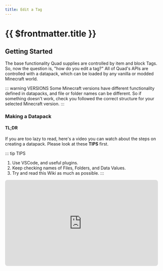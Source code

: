 ```yaml
---
title: Edit a Tag
---
```


# {{ $frontmatter.title }}

## Getting Started

The base functionality Quad supplies are controlled by item and block Tags. So, now the question is, "how do you edit a tag?" All of Quad's APIs are controlled with a datapack, which can be loaded by any vanilla or modded Minecraft world.

::: warning VERSIONS
Some Minecraft versions have different functionality defined in datapacks, and file or folder names can be different. So if something doesn't work, check you followed the correct structure for your selected Minecraft version.
:::

### Making a Datapack

#### TL;DR

If you are too lazy to read, here's a video you can watch about the steps on creating a datapack. Please look at these **TIPS** first.

::: tip TIPS
1. Use VSCode, and useful plugins.
2. Keep checking names of Files, Folders, and Data Values.
3. Try and read this Wiki as much as possible.
:::

<iframe width="100%" style="aspect-ratio: 16 / 9; border-radius: 8px" src="https://www.youtube.com/embed/E0BLq5Ll37c" title="Making a Datapack" frameborder="0" allowfullscreen />

::: warning
Note that if you do watch the video, you will _probably_ do more than what's needed. So please only go up to them making the `data` folder, which is about 3:10 into the video. After that point, go to [Structuring a Datapack](#structuring-a-datapack).
:::

#### My tutorial

So, we need to make a datapack. Every datapack starts as a folder, with another folder and 2 files contained within. This main folder can be named anything you want, usually the name of the datapack itself in kebab-case. (`this-would-be-your-datapack-name`).

The first file you will make is probably the most important file in a datapack, this is the file that will let minecraft find and load your datapack. If for some reason you do **_not_** see your datapack in the Minecraft menu, check there isn't a mistake with this file (like spelling mistakes, the file named wrong, or missing data). The file `pack.mcmeta` contains very little information, with it using JSON formatting, here you can put a description for your datapack, as well as defining the pack's "pack_format" version.

The latest version of Minecraft (as of writing this) is 1.21.5, which uses the "pack_format" of 71. For other Minecraft versions and what "pack_format" number they use, please check the [Minecraft Wiki](https://minecraft.wiki/w/Data_pack#Pack_format), it also includes any extra information like what each new "pack_format" added/changed.

```json [pack.mcmeta]
// COPY ME (and delete this line).
{
	"pack": {
		"description": "Some cool Datapack description, wow",
		"pack_format": 71
	}
}
```

The next file is an optional file, the `pack.png` which will act as a display image in the Minecraft menu. This image _needs_ to be a square to work properly in Minecraft, but it's purely visual and Minecraft doesn't care if it doesn't exist or what the image is.

### Structuring a Datapack

_Welcome back from the video._ 😄

Now we have the start of the datapack done, we need to talk about how we are going to structure this datapack to edit tags.

We will start with that last item in the main folder, a folder called `data/`, which will be placed with the `pack.mcmeta` and the `pack.png` (if you have one). So you should have these files and a data folder.

```
📂 <datapack-name>
├─ 📄 pack.mcmeta
├─ 📄 pack.png
└─ 📁 data
```

This `data` folder is where all the data of your datapack will be placed. Now in this `data` folder, you can make as many folders as you want, called whatever you want. These new folders are what will be the data's namespace, and are used at the base location for all the data related to a certain project (`<namespace>:<data>`). For example, all the Minecraft base datapack data is in the namespace of `minecraft`, so you could edit and override this data by making a folder `<datapack-name>/data/minecraft/`.

Normally, you would create a folder with your own unique namespace, however, with editing a Quad tags, you need to use the `quad` namespace (a tag would look like `quad:<tag-name>`), so create a folder called `quad` so you get `<datapack-name>/data/quad/`.

```
📂 <datapack-name>
├─ 📄 pack.mcmeta
├─ 📄 pack.png
└─ 📂 data
    ├─ 📁 quad
    └─ 📁 <your-namespace>
```

If you want to add your own namespace (we won't use this for tags, but it will be used for other data like `block_replacements`), then make another folder in `data`, and call it what you want.

::: tip NAMING
Keep the name of the namespace short, you need it to be memorable and easy to type, as it will be used for referencing other data (such as with a tag, `<your-namespace>:<tag-name>`).
:::

#### Big Shock

Tags are placed in the `tags` folder, 😱, under a namespace. And here is where it becomes different for newer versions. With 1.20.6 (well, 1.20.5), Minecraft changed how some of their folder names were, mostly making plural nouns singular (`tags/items` went to `tags/item`).

::: warning
The next folders and files we will be creating will be in the `data/quad` folder, if it is not in the folder, so if the features don't work, did you create the files in the `quad` namespace?
:::

So, the files in the `tags` folder, Quad uses 4 different types:

- Items /~/ Item
- Blocks /~/ Block
- Enchantments /~/ Enchantment
  - Removed in Quad with Minecraft 1.21+
- Structures /~/ Structure

::: code-group

```[~1.20.4]
📂 quad
└─ 📂 tags
    ├─ 📁 items
    ├─ 📁 blocks
    ├─ 📁 enchantments
    └─ 📂 worldgen
        └─ 📁 structures
```

```[1.20.6]
📂 quad
└─ 📂 tags
    ├─ 📁 item
    ├─ 📁 block
    ├─ 📁 enchantment
    └─ 📂 worldgen
        └─ 📁 structure
```

```[1.21+]
📂 quad
└─ 📂 tags
    ├─ 📁 item
    ├─ 📁 block
    └─ 📂 worldgen
        └─ 📁 structure
```

:::

::: danger
Please make sure you used the correct Minecraft version for the names.

Quad doesn't have any `enchantment(s)` tags with Minecraft 1.21+.
:::

## Finding a Tag

Minecraft uses tags everywhere, and there is a lot to look through and edit, so you will need to have an idea of what tag you need to edit and why you want to edit the tag. An example could be when making a mod that adds a new wood type, you would want to add to Minecraft's `minecraft:logs` item and block tags.

You can find the different tags Minecraft itself adds and uses on the [Minecraft Wiki](https://minecraft.wiki/w/Tag#List_of_tag_types) once again, it shows you the different tag types (vanilla) Minecraft has, and clicking on any of them will show a list of the built in ones and each of their uses.

Quad has its own list of its tags, [To Be Added](./edit_a_tag.md), where you can find a detailed list and explanation of the features and functions each tag has and where it is used.

### The Example

Continuing on with the tutorial, we will use an example tag to make things easier for me writing and explaining this 😴. The tag we will be editing will be the Quad item tag `quad:snow/boots`, a simple tag that you can *easily* 🤨 follow along with, also I will call the datapack `example-pack`.

So with what we know, this is the current structure of the datapack (of course change it how you need) for Minecraft 1.21.5 (the current latest).

```
📂 example-pack
├─ 📄 pack.mcmeta
├─ 📄 pack.png
└─ 📂 data
    └─ 📂 quad
        └─ 📂 tags
            └─ 📂 item
                └─ 📂 snow
                    └─ 📄 boots.json
```

So many folders 😮‍💨, and notice how the tag file has the `json` file extension. If you create this with the file explorer (use VSCode), you will need to create a blank `txt` file and replace the end with `.json`.

::: tip Spelling
You will **NOT** believe how many times I have made a spelling mistake and it breaks everything, so check everything, Files, Folders, and Data Values, and then do it all again.
:::

### Creating the File

```json [quad:item/snow/boots.json]
{
	"replace": false,
	"values": []
}
```

## Tag Values

### Understanding JSON

### NON-Required Values

## Testing the Datapack

## Extra Information
